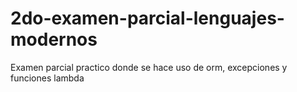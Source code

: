 # 2do-examen-parcial-lenguajes-modernos
Examen parcial practico donde se hace uso de orm, excepciones y funciones lambda

